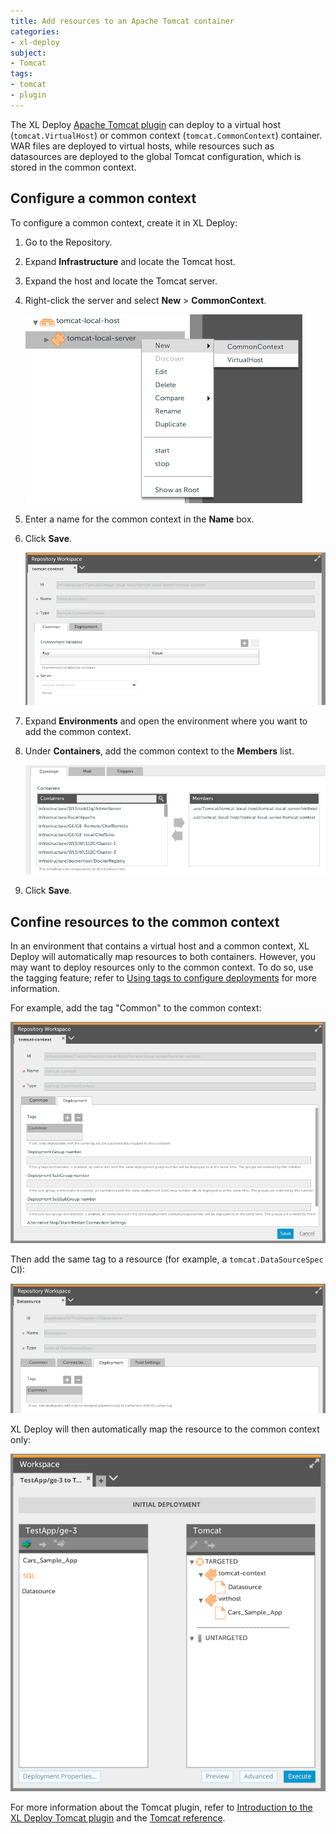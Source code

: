 ```yaml
---
title: Add resources to an Apache Tomcat container
categories:
- xl-deploy
subject:
- Tomcat
tags:
- tomcat
- plugin
---
```


The XL Deploy [Apache Tomcat plugin](/xl-deploy/concept/introduction-to-the-xl-deploy-tomcat-plugin.html) can deploy to a virtual host (`tomcat.VirtualHost`) or common context (`tomcat.CommonContext`) container. WAR files are deployed to virtual hosts, while resources such as datasources are deployed to the global Tomcat configuration, which is stored in the common context.

## Configure a common context

To configure a common context, create it in XL Deploy:

1. Go to the Repository.
2. Expand **Infrastructure** and locate the Tomcat host.
3. Expand the host and locate the Tomcat server.
4. Right-click the server and select **New** > **CommonContext**.

    ![Add a CommonContext](images/add-tomcat-common-context-in-repository.png)

5. Enter a name for the common context in the **Name** box.
6. Click **Save**.

    ![CommonContext create screen](images/tomcat-common-context-create.png)

7. Expand **Environments** and open the environment where you want to add the common context.
8. Under **Containers**, add the common context to the **Members** list.

    ![Adding CommonContext to an environment](images/add-tomcat-context-to-environment.png)

9. Click **Save**.

## Confine resources to the common context

In an environment that contains a virtual host and a common context, XL Deploy will automatically map resources to both containers. However, you may want to deploy resources only to the common context. To do so, use the tagging feature; refer to [Using tags to configure deployments](using-tags-to-configure-deployments.html) for more information.

For example, add the tag "Common" to the common context:

![Add tag to tomcat.CommonContext](images/add-tag-to-tomcat-context.png)

Then add the same tag to a resource (for example, a `tomcat.DataSourceSpec` CI):

![Add tag to tomcat.DataSourceSpec](images/add-tag-to-tomcat-datasource.png)

XL Deploy will then automatically map the resource to the common context only:

![Deployment with tag](images/tomcat-context-with-tag-deployment.png)

For more information about the Tomcat plugin, refer to [Introduction to the XL Deploy Tomcat plugin](/xl-deploy/concept/introduction-to-the-xl-deploy-tomcat-plugin.html) and the [Tomcat reference](/xl-deploy/latest/tomcatPluginManual.html).

